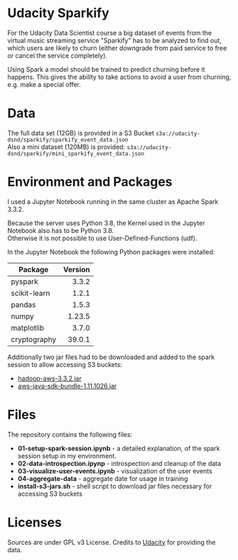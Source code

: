 # Udacity Sparkify

For the Udacity Data Scientist course a big dataset of events from the virtual music streaming service "Sparkify" 
has to be analyzed to find out, which users are likely to churn (either downgrade from paid service to free 
or cancel the service completely). 

Using Spark a model should be trained to predict churning before it happens.
This gives the ability to take actions to avoid a user from churning, e.g. make a special offer.


# Data

The full data set (12GB) is provided in a S3 Bucket `s3a://udacity-dsnd/sparkify/sparkify_event_data.json`  
Also a mini dataset (120MB) is provided: `s3a://udacity-dsnd/sparkify/mini_sparkify_event_data.json`


# Environment and Packages

I used a Jupyter Notebook running in the same cluster as Apache Spark 3.3.2.

Because the server uses Python 3.8, the Kernel used in the Jupyter Notebook also has to be Python 3.8.  
Otherwise it is not possible to use User-Defined-Functions (udf).

In the Jupyter Notebook the following Python packages were installed:

|  Package      |  Version  |
|---------------|----------:|
|  pyspark      |    3.3.2  |
|  scikit-learn |    1.2.1  |
|  pandas       |    1.5.3  |
|  numpy        |   1.23.5  |
|  matplotlib   |    3.7.0  |
|  cryptography |   39.0.1  |

Additionally two jar files had to be downloaded and added to the spark session to allow accessing S3 buckets:

* [hadoop-aws-3.3.2.jar](https://repo1.maven.org/maven2/org/apache/hadoop/hadoop-aws/3.3.2/hadoop-aws-3.3.2.jar)
* [aws-java-sdk-bundle-1.11.1026.jar](https://repo1.maven.org/maven2/com/amazonaws/aws-java-sdk-bundle/1.11.1026/aws-java-sdk-bundle-1.11.1026.jar)


# Files

The repository contains the following files: 

* **01-setup-spark-session.ipynb** - a detailed explanation, of the spark session setup in my environment.
* **02-data-introspection.ipynp** - introspection and cleanup of the data
* **03-visualize-user-events.ipynb** - visualization of the user events
* **04-aggregate-data** - aggregate date for usage in training
* **install-s3-jars.sh** - shell script to download jar files necessary for accessing S3 buckets





# Licenses

Sources are under GPL v3 License.
Credits to [Udacity](https://www.udacity.com/) for providing the data. 


